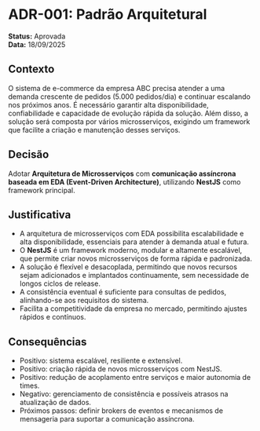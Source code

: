 # ADR-001: Padrão Arquitetural

**Status:** Aprovada  
**Data:** 18/09/2025  

## Contexto
O sistema de e-commerce da empresa ABC precisa atender a uma demanda crescente de pedidos (5.000 pedidos/dia) e continuar escalando nos próximos anos. É necessário garantir alta disponibilidade, confiabilidade e capacidade de evolução rápida da solução. Além disso, a solução será composta por vários microsserviços, exigindo um framework que facilite a criação e manutenção desses serviços.  

## Decisão
Adotar **Arquitetura de Microsserviços** com **comunicação assíncrona baseada em EDA (Event-Driven Architecture)**, utilizando **NestJS** como framework principal.

## Justificativa
- A arquitetura de microsserviços com EDA possibilita escalabilidade e alta disponibilidade, essenciais para atender à demanda atual e futura.
- O **NestJS** é um framework moderno, modular e altamente escalável, que permite criar novos microsserviços de forma rápida e padronizada.
- A solução é flexível e desacoplada, permitindo que novos recursos sejam adicionados e implantados continuamente, sem necessidade de longos ciclos de release.
- A consistência eventual é suficiente para consultas de pedidos, alinhando-se aos requisitos do sistema.
- Facilita a competitividade da empresa no mercado, permitindo ajustes rápidos e contínuos.

## Consequências
- Positivo: sistema escalável, resiliente e extensível.  
- Positivo: criação rápida de novos microsserviços com NestJS.  
- Positivo: redução de acoplamento entre serviços e maior autonomia de times.  
- Negativo: gerenciamento de consistência e possíveis atrasos na atualização de dados.  
- Próximos passos: definir brokers de eventos e mecanismos de mensageria para suportar a comunicação assíncrona.
